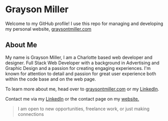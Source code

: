 
# Grayson Miller

Welcome to my GitHub profile! I use this repo for managing and developing my personal website, [graysontmiller.com](https://graysontmiller.github.io/graysontmiller/)

## About Me
My name is Grayson Miller, I am a Charlotte based web developer and designer. Full Stack Web Developer with a background in Advertising and Graphic Design and a passion for creating engaging experiences. I'm known for attention to detail and passion for great user experience both within the code base and on the web page.

To learn more about me, head over to [graysontmiller.com](https://graysontmiller.github.io/graysontmiller/) or my [LinkedIn](www.linkedin.com/in/graysontmiller).

Contact me via my [LinkedIn](www.linkedin.com/in/graysontmiller) or the contact page on my [website.](https://graysontmiller.github.io/graysontmiller/contact)
> I am open to new opportunities, freelance work, or just making connections




